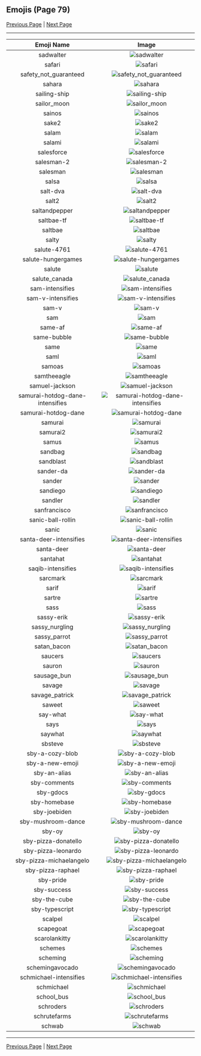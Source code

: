 
## Emojis (Page 79)

[Previous Page](/docs/hc/page-r-0078.md)
  | [Next Page](/docs/hc/page-s-0080.md)

<hr />

|Emoji Name|Image|
| :-: | :-: |
|sadwalter| ![sadwalter](/emojis/hc/sadwalter.png)|
|safari| ![safari](/emojis/hc/safari.png)|
|safety_not_guaranteed| ![safety_not_guaranteed](/emojis/hc/safety_not_guaranteed.png)|
|sahara| ![sahara](/emojis/hc/sahara.png)|
|sailing-ship| ![sailing-ship](/emojis/hc/sailing-ship.png)|
|sailor_moon| ![sailor_moon](/emojis/hc/sailor_moon.png)|
|sainos| ![sainos](/emojis/hc/sainos.png)|
|sake2| ![sake2](/emojis/hc/sake2.jpg)|
|salam| ![salam](/emojis/hc/salam.jpg)|
|salami| ![salami](/emojis/hc/salami.png)|
|salesforce| ![salesforce](/emojis/hc/salesforce.png)|
|salesman-2| ![salesman-2](/emojis/hc/salesman-2.gif)|
|salesman| ![salesman](/emojis/hc/salesman.jpg)|
|salsa| ![salsa](/emojis/hc/salsa.png)|
|salt-dva| ![salt-dva](/emojis/hc/salt-dva.jpg)|
|salt2| ![salt2](/emojis/hc/salt2.png)|
|saltandpepper| ![saltandpepper](/emojis/hc/saltandpepper.jpg)|
|saltbae-tf| ![saltbae-tf](/emojis/hc/saltbae-tf.gif)|
|saltbae| ![saltbae](/emojis/hc/saltbae.png)|
|salty| ![salty](/emojis/hc/salty.gif)|
|salute-4761| ![salute-4761](/emojis/hc/salute-4761.png)|
|salute-hungergames| ![salute-hungergames](/emojis/hc/salute-hungergames.png)|
|salute| ![salute](/emojis/hc/salute.png)|
|salute_canada| ![salute_canada](/emojis/hc/salute_canada.gif)|
|sam-intensifies| ![sam-intensifies](/emojis/hc/sam-intensifies.gif)|
|sam-v-intensifies| ![sam-v-intensifies](/emojis/hc/sam-v-intensifies.gif)|
|sam-v| ![sam-v](/emojis/hc/sam-v.png)|
|sam| ![sam](/emojis/hc/sam.jpg)|
|same-af| ![same-af](/emojis/hc/same-af.png)|
|same-bubble| ![same-bubble](/emojis/hc/same-bubble.gif)|
|same| ![same](/emojis/hc/same.png)|
|saml| ![saml](/emojis/hc/saml.png)|
|samoas| ![samoas](/emojis/hc/samoas.png)|
|samtheeagle| ![samtheeagle](/emojis/hc/samtheeagle.jpg)|
|samuel-jackson| ![samuel-jackson](/emojis/hc/samuel-jackson.png)|
|samurai-hotdog-dane-intensifies| ![samurai-hotdog-dane-intensifies](/emojis/hc/samurai-hotdog-dane-intensifies.gif)|
|samurai-hotdog-dane| ![samurai-hotdog-dane](/emojis/hc/samurai-hotdog-dane.png)|
|samurai| ![samurai](/emojis/hc/samurai.png)|
|samurai2| ![samurai2](/emojis/hc/samurai2.png)|
|samus| ![samus](/emojis/hc/samus.gif)|
|sandbag| ![sandbag](/emojis/hc/sandbag.png)|
|sandblast| ![sandblast](/emojis/hc/sandblast.png)|
|sander-da| ![sander-da](/emojis/hc/sander-da.png)|
|sander| ![sander](/emojis/hc/sander.png)|
|sandiego| ![sandiego](/emojis/hc/sandiego.png)|
|sandler| ![sandler](/emojis/hc/sandler.png)|
|sanfrancisco| ![sanfrancisco](/emojis/hc/sanfrancisco.png)|
|sanic-ball-rollin| ![sanic-ball-rollin](/emojis/hc/sanic-ball-rollin.gif)|
|sanic| ![sanic](/emojis/hc/sanic.gif)|
|santa-deer-intensifies| ![santa-deer-intensifies](/emojis/hc/santa-deer-intensifies.gif)|
|santa-deer| ![santa-deer](/emojis/hc/santa-deer.png)|
|santahat| ![santahat](/emojis/hc/santahat.png)|
|saqib-intensifies| ![saqib-intensifies](/emojis/hc/saqib-intensifies.gif)|
|sarcmark| ![sarcmark](/emojis/hc/sarcmark.jpg)|
|sarif| ![sarif](/emojis/hc/sarif.png)|
|sartre| ![sartre](/emojis/hc/sartre.png)|
|sass| ![sass](/emojis/hc/sass.png)|
|sassy-erik| ![sassy-erik](/emojis/hc/sassy-erik.png)|
|sassy_nurgling| ![sassy_nurgling](/emojis/hc/sassy_nurgling.gif)|
|sassy_parrot| ![sassy_parrot](/emojis/hc/sassy_parrot.gif)|
|satan_bacon| ![satan_bacon](/emojis/hc/satan_bacon.png)|
|saucers| ![saucers](/emojis/hc/saucers.png)|
|sauron| ![sauron](/emojis/hc/sauron.jpg)|
|sausage_bun| ![sausage_bun](/emojis/hc/sausage_bun.png)|
|savage| ![savage](/emojis/hc/savage.jpg)|
|savage_patrick| ![savage_patrick](/emojis/hc/savage_patrick.jpg)|
|saweet| ![saweet](/emojis/hc/saweet.png)|
|say-what| ![say-what](/emojis/hc/say-what.png)|
|says| ![says](/emojis/hc/says.gif)|
|saywhat| ![saywhat](/emojis/hc/saywhat.png)|
|sbsteve| ![sbsteve](/emojis/hc/sbsteve.png)|
|sby-a-cozy-blob| ![sby-a-cozy-blob](/emojis/hc/sby-a-cozy-blob.png)|
|sby-a-new-emoji| ![sby-a-new-emoji](/emojis/hc/sby-a-new-emoji.gif)|
|sby-an-alias| ![sby-an-alias](/emojis/hc/sby-an-alias.gif)|
|sby-comments| ![sby-comments](/emojis/hc/sby-comments.gif)|
|sby-gdocs| ![sby-gdocs](/emojis/hc/sby-gdocs.png)|
|sby-homebase| ![sby-homebase](/emojis/hc/sby-homebase.png)|
|sby-joebiden| ![sby-joebiden](/emojis/hc/sby-joebiden.png)|
|sby-mushroom-dance| ![sby-mushroom-dance](/emojis/hc/sby-mushroom-dance.gif)|
|sby-oy| ![sby-oy](/emojis/hc/sby-oy.png)|
|sby-pizza-donatello| ![sby-pizza-donatello](/emojis/hc/sby-pizza-donatello.png)|
|sby-pizza-leonardo| ![sby-pizza-leonardo](/emojis/hc/sby-pizza-leonardo.png)|
|sby-pizza-michaelangelo| ![sby-pizza-michaelangelo](/emojis/hc/sby-pizza-michaelangelo.png)|
|sby-pizza-raphael| ![sby-pizza-raphael](/emojis/hc/sby-pizza-raphael.png)|
|sby-pride| ![sby-pride](/emojis/hc/sby-pride.png)|
|sby-success| ![sby-success](/emojis/hc/sby-success.gif)|
|sby-the-cube| ![sby-the-cube](/emojis/hc/sby-the-cube.png)|
|sby-typescript| ![sby-typescript](/emojis/hc/sby-typescript.png)|
|scalpel| ![scalpel](/emojis/hc/scalpel.png)|
|scapegoat| ![scapegoat](/emojis/hc/scapegoat.png)|
|scarolankitty| ![scarolankitty](/emojis/hc/scarolankitty.png)|
|schemes| ![schemes](/emojis/hc/schemes.png)|
|scheming| ![scheming](/emojis/hc/scheming.jpg)|
|schemingavocado| ![schemingavocado](/emojis/hc/schemingavocado.jpg)|
|schmichael-intensifies| ![schmichael-intensifies](/emojis/hc/schmichael-intensifies.gif)|
|schmichael| ![schmichael](/emojis/hc/schmichael.png)|
|school_bus| ![school_bus](/emojis/hc/school_bus.png)|
|schroders| ![schroders](/emojis/hc/schroders.png)|
|schrutefarms| ![schrutefarms](/emojis/hc/schrutefarms.png)|
|schwab| ![schwab](/emojis/hc/schwab.jpg)|

<hr/>

[Previous Page](/docs/hc/page-r-0078.md)
  | [Next Page](/docs/hc/page-s-0080.md)